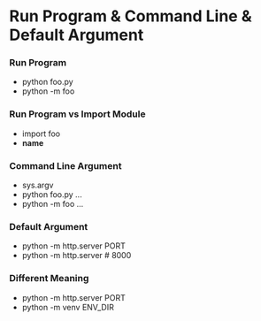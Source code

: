 # Run Program & Command Line & Default Argument

### Run Program
  - python foo.py
  - python -m foo
  
  
### Run Program vs Import Module
  - import foo
  - __name__

### Command Line Argument
  - sys.argv
  - python foo.py ...
  - python -m foo ...

### Default Argument
  - python -m http.server PORT
  - python -m http.server # 8000

### Different Meaning
  - python -m http.server PORT
  - python -m venv ENV_DIR
